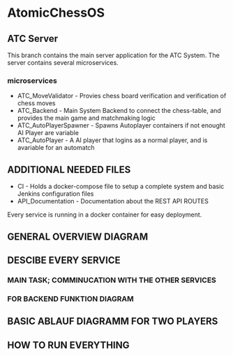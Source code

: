 # AtomicChessOS

## ATC Server

This branch contains the main server application for the ATC System.
The server contains several microservices.


### microservices
* ATC_MoveValidator - Provies chess board verification and verification of chess moves
* ATC_Backend - Main System Backend to connect the chess-table, and provides the main game and matchmaking logic
* ATC_AutoPlayerSpawner - Spawns Autoplayer containers if not enought AI Player are variable
* ATC_AutoPlayer - A AI player that logins as a normal player, and is avariable for an automatch

## ADDITIONAL NEEDED FILES
* CI - Holds a docker-compose file to setup a complete system and basic Jenkins configuration files
* API_Documentation - Documentation about the REST API ROUTES

Every service is running in a docker container for easy deployment.

## GENERAL OVERVIEW DIAGRAM
## DESCIBE EVERY SERVICE
### MAIN TASK; COMMINUCATION WITH THE OTHER SERVICES
### FOR BACKEND FUNKTION DIAGRAM

## BASIC ABLAUF DIAGRAMM FOR TWO PLAYERS

## HOW TO RUN EVERYTHING
